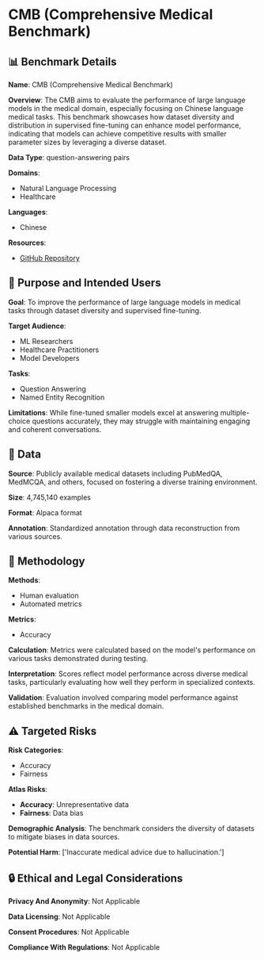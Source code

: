 # CMB (Comprehensive Medical Benchmark)

## 📊 Benchmark Details

**Name**: CMB (Comprehensive Medical Benchmark)

**Overview**: The CMB aims to evaluate the performance of large language models in the medical domain, especially focusing on Chinese language medical tasks. This benchmark showcases how dataset diversity and distribution in supervised fine-tuning can enhance model performance, indicating that models can achieve competitive results with smaller parameter sizes by leveraging a diverse dataset.

**Data Type**: question-answering pairs

**Domains**:
- Natural Language Processing
- Healthcare

**Languages**:
- Chinese

**Resources**:
- [GitHub Repository](https://github.com/CAS-SIAT-XinHai/CollectiveSFT)

## 🎯 Purpose and Intended Users

**Goal**: To improve the performance of large language models in medical tasks through dataset diversity and supervised fine-tuning.

**Target Audience**:
- ML Researchers
- Healthcare Practitioners
- Model Developers

**Tasks**:
- Question Answering
- Named Entity Recognition

**Limitations**: While fine-tuned smaller models excel at answering multiple-choice questions accurately, they may struggle with maintaining engaging and coherent conversations.

## 💾 Data

**Source**: Publicly available medical datasets including PubMedQA, MedMCQA, and others, focused on fostering a diverse training environment.

**Size**: 4,745,140 examples

**Format**: Alpaca format

**Annotation**: Standardized annotation through data reconstruction from various sources.

## 🔬 Methodology

**Methods**:
- Human evaluation
- Automated metrics

**Metrics**:
- Accuracy

**Calculation**: Metrics were calculated based on the model's performance on various tasks demonstrated during testing.

**Interpretation**: Scores reflect model performance across diverse medical tasks, particularly evaluating how well they perform in specialized contexts.

**Validation**: Evaluation involved comparing model performance against established benchmarks in the medical domain.

## ⚠️ Targeted Risks

**Risk Categories**:
- Accuracy
- Fairness

**Atlas Risks**:
- **Accuracy**: Unrepresentative data
- **Fairness**: Data bias

**Demographic Analysis**: The benchmark considers the diversity of datasets to mitigate biases in data sources.

**Potential Harm**: ['Inaccurate medical advice due to hallucination.']

## 🔒 Ethical and Legal Considerations

**Privacy And Anonymity**: Not Applicable

**Data Licensing**: Not Applicable

**Consent Procedures**: Not Applicable

**Compliance With Regulations**: Not Applicable
